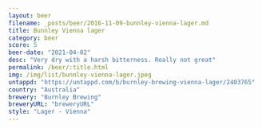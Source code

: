 ```yaml
---
layout: beer
filename: _posts/beer/2016-11-09-bunnley-vienna-lager.md
title: Bunnley Vienna lager
category: beer
score: 5
beer-date: "2021-04-02"
desc: "Very dry with a harsh bitterness. Really not great"
permalink: /beer/:title.html
img: /img/list/bunnley-vienna-lager.jpeg
untappd: "https://untappd.com/b/burnley-brewing-vienna-lager/2403765"
country: "Australia"
brewery: "Burnley Brewing"
breweryURL: "breweryURL"
style: "Lager - Vienna"
---
```

